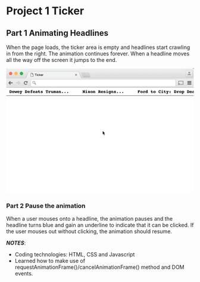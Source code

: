 # Project 1 Ticker

## Part 1 Animating Headlines 
When the page loads, the ticker area is empty and headlines start crawling in from the right. The animation continues forever. When a headline moves all the way off the screen it jumps to the end. 

<img src="ticker.gif">

### Part 2 Pause the animation
When a user mouses onto a headline, the animation pauses and the headline turns blue and gain an underline to indicate that it can be clicked. If the user mouses out without clicking, the animation should resume.

**_NOTES_**: 
* Coding technologies: HTML, CSS and Javascript
* Learned how to make use of requestAnimationFrame()/cancelAnimationFrame() method and DOM events. 
